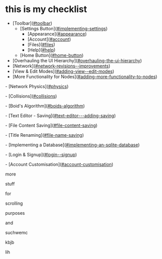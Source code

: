 # this is my checklist

* \[Toolbar]\(<u>#toolbar</u>)
  * \[Settings Button]\(<u>#implementing-settings</u>)
    * \[Appearance]\(<u>#appearance</u>)
    * \[Account]\(<u>#account</u>)
    * \[Files]\(<u>#files</u>)
    * \[Help]\(<u>#help</u>)
  * \[Home Button]\(<u>#home-button</u>)
* \[Overhauling the UI Hierarchy]\(<u>#overhauling-the-ui-hierarchy</u>)
* \[Network]\(<u>#network-revisions--improvements</u>)
* \[View & Edit Modes]\(<u>#adding-view--edit-modes</u>)
* \[More Functionality for Nodes]\(<u>#adding-more-functionality-to-nodes</u>)

&#x20; \- \[Network Physics]\(<u>#physics</u>)

&#x20;   \- \[Collisions]\(<u>#collisions</u>)

&#x20;   \- \[Boid's Algorithm]\(<u>#boids-algorithm</u>)

\- \[Text Editor - Saving]\(<u>#text-editor---adding-saving</u>)

&#x20; \- \[File Content Saving]\(<u>#file-content-saving</u>)

&#x20; \- \[Title Renaming]\(<u>#file-name-saving</u>)

\- \[Implementing a Database]\(<u>#implementing-an-sqlite-database</u>)

&#x20; \- \[Login & Signup]\(<u>#login--signup</u>)

&#x20; \- \[Account Customisation]\(<u>#account-customisation</u>)

more&#x20;

stuff&#x20;

for&#x20;

scrolling&#x20;

purposes

and&#x20;

suchwemc

kbjb

lih